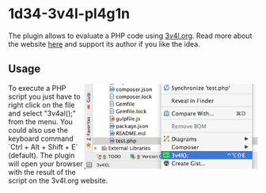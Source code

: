 # 1d34-3v4l-pl4g1n
The plugin allows to evaluate a PHP code using [3v4l.org](https://3v4l.org/).
Read more about the website [here](https://3v4l.org/about) and support its author if you like the idea.

## Usage

<img src="doc/right-click-menu.png" width="350px" align="right" />
To execute a PHP script you just have to right click on the file and select "3v4al();" from the menu. You could also 
use the keyboard command `Ctrl + Alt + Shift + E` (default). The plugin will open your browser with the result
of the script on the 3v4l.org website.  

